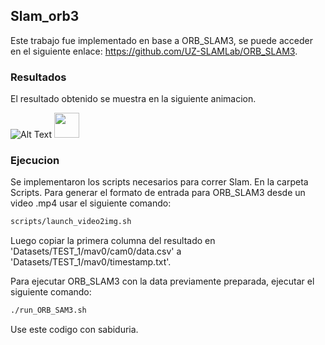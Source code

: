 ## Slam_orb3

Este trabajo fue implementado en base a ORB_SLAM3, se puede acceder en el siguiente enlace: https://github.com/UZ-SLAMLab/ORB_SLAM3.

### Resultados
El resultado obtenido se muestra en la siguiente animacion.

![Alt Text]('https://github.com/antbenar/Slam_orb3/blob/master/Assets/resultados.gif')
<img src='https://github.com/antbenar/Slam_orb3/blob/master/Assets/resultados.gif' width="40" height="40" />

### Ejecucion

Se implementaron los scripts necesarios para correr Slam. En la carpeta Scripts. 
Para generar el formato de entrada para ORB_SLAM3 desde un video .mp4 usar el siguiente comando:

```bash
scripts/launch_video2img.sh
```

Luego copiar la primera columna del resultado en 'Datasets/TEST_1/mav0/cam0/data.csv' a 'Datasets/TEST_1/mav0/timestamp.txt'.

Para ejecutar ORB_SLAM3 con la data previamente preparada, ejecutar el siguiente comando:

```bash
./run_ORB_SAM3.sh
```

Use este codigo con sabiduria.
